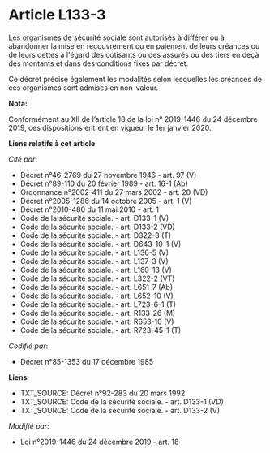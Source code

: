 # Article L133-3

Les organismes de sécurité sociale sont autorisés à différer ou à abandonner la mise en recouvrement ou en paiement de leurs
créances ou de leurs dettes à l'égard des cotisants ou des assurés ou des tiers en deçà des montants et dans des conditions
fixés par décret.

Ce décret précise également les modalités selon lesquelles les créances de ces organismes sont admises en non-valeur.

**Nota:**

Conformément au XII de l’article 18 de la loi n° 2019-1446 du 24 décembre 2019, ces dispositions entrent en vigueur le 1er
janvier 2020.

**Liens relatifs à cet article**

_Cité par_:

  - Décret n°46-2769 du 27 novembre 1946 - art. 97 (V)
  - Décret n°89-110 du 20 février 1989 - art. 16-1 (Ab)
  - Ordonnance n°2002-411 du 27 mars 2002 - art. 20 (VD)
  - Décret n°2005-1286 du 14 octobre 2005 - art. 1 (V)
  - Décret n°2010-480 du 11 mai 2010 - art. 1
  - Code de la sécurité sociale. - art. D133-1 (V)
  - Code de la sécurité sociale. - art. D133-2 (VD)
  - Code de la sécurité sociale. - art. D322-3 (T)
  - Code de la sécurité sociale. - art. D643-10-1 (V)
  - Code de la sécurité sociale. - art. L136-5 (V)
  - Code de la sécurité sociale. - art. L137-3 (V)
  - Code de la sécurité sociale. - art. L160-13 (V)
  - Code de la sécurité sociale. - art. L322-2 (VT)
  - Code de la sécurité sociale. - art. L651-7 (Ab)
  - Code de la sécurité sociale. - art. L652-10 (V)
  - Code de la sécurité sociale. - art. L723-6-1 (T)
  - Code de la sécurité sociale. - art. R133-26 (M)
  - Code de la sécurité sociale. - art. R653-10 (V)
  - Code de la sécurité sociale. - art. R723-45-1 (T)

_Codifié par_:

  - Décret n°85-1353 du 17 décembre 1985

**Liens**:

  - TXT_SOURCE: Décret n°92-283 du 20 mars 1992
  - TXT_SOURCE: Code de la sécurité sociale. - art. D133-1 (VD)
  - TXT_SOURCE: Code de la sécurité sociale. - art. D133-2 (V)

_Modifié par_:

  - Loi n°2019-1446 du 24 décembre 2019 - art. 18
